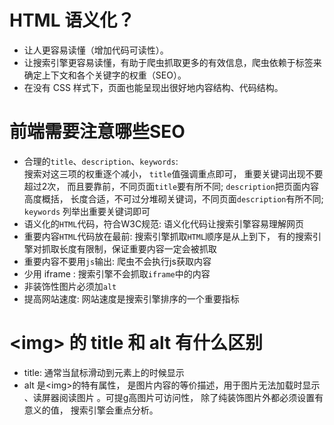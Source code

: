 # HTML 语义化？
- 让人更容易读懂（增加代码可读性）。
- 让搜索引擎更容易读懂，有助于爬虫抓取更多的有效信息，爬虫依赖于标签来确定上下文和各个关键字的权重（SEO）。
- 在没有 CSS 样式下，页面也能呈现出很好地内容结构、代码结构。

# 前端需要注意哪些SEO
- 合理的`title`、`description`、`keywords`:  
搜索对这三项的权重逐个减小， `title`值强调重点即可， 重要关键词出现不要超过2次， 而且要靠前，不同⻚面`title`要有所不同; `description`把⻚面内容高度概括， ⻓度合适，不可过分堆砌关键词，不同⻚面`description`有所不同; `keywords` 列举出重要关键词即可
- 语义化的`HTML`代码，符合W3C规范: 
语义化代码让搜索引擎容易理解网⻚
- 重要内容`HTML`代码放在最前:
搜索引擎抓取`HTML`顺序是从上到下， 有的搜索引擎对抓取⻓度有限制，保证重要内容一定会被抓取
- 重要内容不要用`js`输出:
爬虫不会执行js获取内容 
- 少用 iframe :
搜索引擎不会抓取`iframe`中的内容
- 非装饰性图片必须加`alt`
- 提高网站速度: 
网站速度是搜索引擎排序的一个重要指标

# \<img\> 的 title 和 alt 有什么区别 
- title: 通常当鼠标滑动到元素上的时候显示
- alt 是\<img\>的特有属性， 是图片内容的等价描述，用于图片无法加载时显示 、读屏器阅读图片 。可提g高图片可访问性， 除了纯装饰图片外都必须设置有意义的值， 搜索引擎会重点分析。